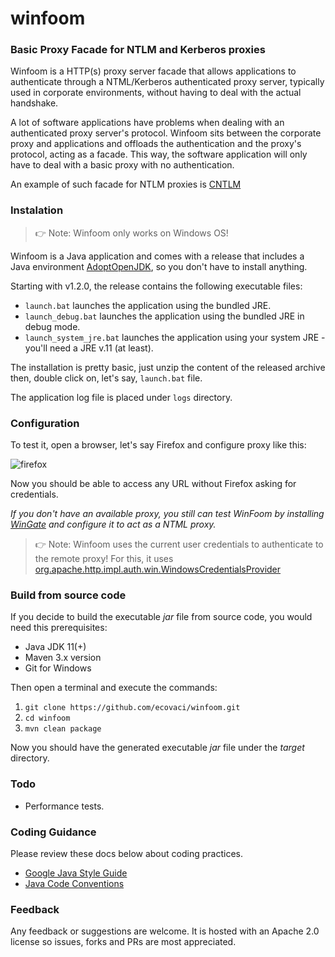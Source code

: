 # winfoom
### Basic Proxy Facade for NTLM and Kerberos proxies

Winfoom is a HTTP(s) proxy server facade that allows applications to authenticate through a NTML/Kerberos authenticated proxy server, typically used in corporate environments, 
without having to deal with the actual handshake.

A lot of software applications have problems when dealing with an authenticated proxy server's protocol. Winfoom sits between the corporate proxy and applications and offloads the authentication and the proxy's protocol, acting as a facade. This way, the software application will only have to deal with a basic proxy with no authentication.

An example of such facade for NTLM proxies is [CNTLM](http://cntlm.sourceforge.net/)

### Instalation

> 👉 Note: Winfoom only works on Windows OS!

Winfoom is a Java application and comes with a release that includes a Java environment [AdoptOpenJDK](https://github.com/AdoptOpenJDK/openjdk11-binaries/releases/download/jdk-11.0.5%2B10/OpenJDK11U-jdk_x64_windows_hotspot_11.0.5_10.msi),
so you don't have to install anything. 

Starting with v1.2.0, the release contains the following executable files:
 
* `launch.bat` launches the application using the bundled JRE.
* `launch_debug.bat` launches the application using the bundled JRE in debug mode.
* `launch_system_jre.bat` launches the application using your system JRE - you'll need a JRE v.11 (at least).

The installation is pretty basic, just unzip the content of the released archive then, double click on, let's say, `launch.bat` file.

The application log file is placed under `logs` directory.

### Configuration

To test it, open a browser, let's say Firefox and configure proxy like this:

![firefox](https://github.com/ecovaci/winfoom/blob/master/assets/img/firefox.png)

Now you should be able to access any URL without Firefox asking for credentials.

_If you don't have an available proxy, you still can test WinFoom by installing [WinGate](https://www.wingate.com/) and configure it to act 
as a NTML proxy._

> 👉 Note: Winfoom uses the current user credentials to authenticate to the remote proxy! For this, it uses [org.apache.http.impl.auth.win.WindowsCredentialsProvider]( https://hc.apache.org/httpcomponents-client-ga/httpclient-win/apidocs/org/apache/http/impl/auth/win/WindowsCredentialsProvider.html)

### Build from source code

If you decide to build the executable *jar* file from source code, you would need this prerequisites:

* Java JDK 11(+)
* Maven 3.x version
* Git for Windows

Then open a terminal and execute the commands:

1) `git clone https://github.com/ecovaci/winfoom.git`
2) `cd winfoom`
3) `mvn clean package`

Now you should have the generated executable *jar* file under the *target* directory.

### Todo

   - Performance tests.
   
### Coding Guidance

Please review these docs below about coding practices.

* [Google Java Style Guide](https://google.github.io/styleguide/javaguide.html)
* [Java Code Conventions](https://www.oracle.com/technetwork/java/codeconventions-150003.pdf)   

### Feedback

Any feedback or suggestions are welcome. 
It is hosted with an Apache 2.0 license so issues, forks and PRs are most appreciated.



